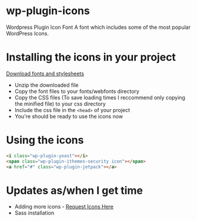 # wp-plugin-icons
Wordpress Plugin Icon Font
A font which includes some of the most popular WordPress Icons.

# Installing the icons in your project
[Download fonts and stylesheets](#)
- Unzip the downloaded file
- Copy the font files to your fonts/webfonts directory
- Copy the CSS files (To save loading times I reccommend only copying the minified file) to your css directory
- Include the css file in the ```<head>``` of your project
- You're should be ready to use the icons now

# Using the icons
``` html
<i class="wp-plugin-yoast"></i>
<span class="wp-plugin-ithemes-security icon"></span>
<a href="#" class="wp-plugin-jetpack"></a>
```

# Updates as/when I get time
- Adding more icons - [Request Icons Here](#)
- Sass installation
